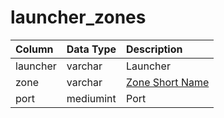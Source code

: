 # launcher\_zones

| Column | Data Type | Description |
| :--- | :--- | :--- |
| launcher | varchar | Launcher |
| zone | varchar | [Zone Short Name](https://eqemu.gitbook.io/server/categories/zones/zone-list) |
| port | mediumint | Port |

